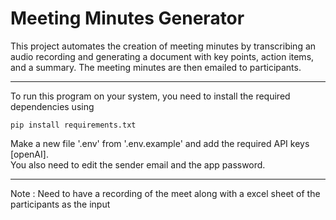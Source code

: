 <h1> Meeting Minutes Generator </h1>

This project automates the creation of meeting minutes by transcribing an audio recording and generating a document with key points, action items, and a summary. The meeting minutes are then emailed to participants.

___

To run this program on your system, you need to install the required dependencies using
```python3
pip install requirements.txt
```

Make a new file '.env' from '.env.example' and add the required API keys [openAI].<br>
You also need to edit the sender email and the app password.

___

Note : Need to have a recording of the meet along with a excel sheet of the participants as the input
